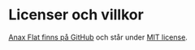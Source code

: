 Licenser och villkor
==============================================

[Anax Flat finns på GitHub](https://github.com/canax/anax-flat) och står under [MIT license](https://github.com/canax/anax-flat/blob/master/LICENSE).

